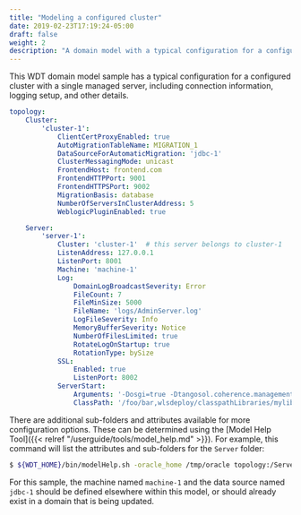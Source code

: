 ```yaml
---
title: "Modeling a configured cluster"
date: 2019-02-23T17:19:24-05:00
draft: false
weight: 2
description: "A domain model with a typical configuration for a configured cluster."
---
```


This WDT domain model sample has a typical configuration for a configured cluster with a single managed server, including connection information, logging setup, and other details.

```yaml
topology:
    Cluster:
        'cluster-1':
            ClientCertProxyEnabled: true
            AutoMigrationTableName: MIGRATION_1
            DataSourceForAutomaticMigration: 'jdbc-1'
            ClusterMessagingMode: unicast
            FrontendHost: frontend.com
            FrontendHTTPPort: 9001
            FrontendHTTPSPort: 9002
            MigrationBasis: database
            NumberOfServersInClusterAddress: 5
            WeblogicPluginEnabled: true

    Server:
        'server-1':
            Cluster: 'cluster-1'  # this server belongs to cluster-1
            ListenAddress: 127.0.0.1
            ListenPort: 8001
            Machine: 'machine-1'
            Log:
                DomainLogBroadcastSeverity: Error
                FileCount: 7
                FileMinSize: 5000
                FileName: 'logs/AdminServer.log'
                LogFileSeverity: Info
                MemoryBufferSeverity: Notice
                NumberOfFilesLimited: true
                RotateLogOnStartup: true
                RotationType: bySize
            SSL:
                Enabled: true
                ListenPort: 8002
            ServerStart:
                Arguments: '-Dosgi=true -Dtangosol.coherence.management=all'
                ClassPath: '/foo/bar,wlsdeploy/classpathLibraries/mylib.jar'
```
There are additional sub-folders and attributes available for more configuration options. These can be determined using the [Model Help Tool]({{< relref "/userguide/tools/model_help.md" >}}). For example, this command will list the attributes and sub-folders for the `Server` folder:
```bash
$ ${WDT_HOME}/bin/modelHelp.sh -oracle_home /tmp/oracle topology:/Server
```

For this sample, the machine named `machine-1` and the data source named `jdbc-1` should be defined elsewhere within this model, or should already exist in a domain that is being updated.
